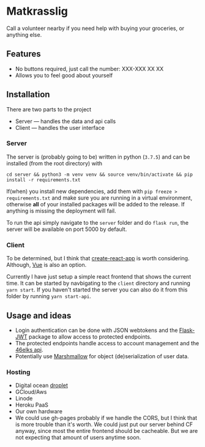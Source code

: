 # Matkrasslig

Call a volunteer nearby if you need help with buying your groceries, or anything else.

## Features
 - No buttons required, just call the number: XXX-XXX XX XX
 - Allows you to feel good about yourself

## Installation
There are two parts to the project
 - Server &mdash; handles the data and api calls
 - Client &mdash; handles the user interface

### Server
The server is (probably going to be) written in python (`3.7.5`) and can be installed (from the root directory) with
```
cd server && python3 -m venv venv && source venv/bin/activate && pip install -r requirements.txt
```
If(when) you install new dependencies, add them with `pip freeze > requirements.txt` and make sure you are running in a virtual environment, otherwise **all** of your installed packages will be added to the release. If anything is missing the deployment will fail.

To run the api simply navigate to the `server` folder and do `flask run`, the server will be available on port 5000 by default.

### Client
To be determined, but I think that [create-react-app](https://github.com/facebook/create-react-app) is worth considering. Although, [Vue](https://cli.vuejs.org/guide/creating-a-project.html) is also an option.

Currently I have just setup a simple react frontend that shows the current time.
It can be started by navbigating to the `client` directory and running `yarn start`.
If you haven't started the server you can also do it from this folder by running `yarn start-api`.


## Usage and ideas
- Login authentication can be done with JSON webtokens and the [Flask-JWT](https://pythonhosted.org/Flask-JWT/) package to allow access to protected endpoints.
- The protected endpoints handle access to account management and the [46elks api](https://46elks.se/docs/overview).
- Potentially use [Marshmallow](https://marshmallow.readthedocs.io/en/stable/) for object (de)serialization of user data.

### Hosting
- Digital ocean [droplet](https://www.digitalocean.com/products/droplets/)
- GCloud/Aws
- Linode
- Heroku PaaS
- Our own hardware
- We could use gh-pages probably if we handle the CORS, but I think that is more trouble than it's worth. We could just put our server behind CF anyway, since most the entire frontend should be cacheable. But we are not expecting that amount of users anytime soon.
